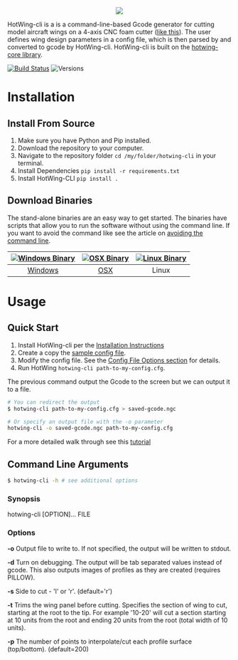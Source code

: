 <p align="center">
  <img src="https://raw.githubusercontent.com/jasonhamilton/hotwing-cli/master/img/hotwing_logo.png"/>
</p>

HotWing-cli is a is a command-line-based Gcode generator for cutting model aircraft wings on a 4-axis CNC foam cutter ([like this](http://www.foamlinx.com/foamlinx-small-hot-wire-cnc-foam-cutters.html)). The user defines wing design parameters in a config file, which is then parsed by and converted to gcode by HotWing-cli. HotWing-cli is built on the [hotwing-core library](https://github.com/jasonhamilton/hotwing-core).

[![Build Status](https://travis-ci.org/jasonhamilton/hotwing-cli.svg?branch=master)](https://travis-ci.org/jasonhamilton/hotwing-cli)
![Versions](https://img.shields.io/badge/Python-2.7%2C%203.6-blue.svg)

# Installation

## Install From Source

1) Make sure you have Python and Pip installed.
2) Download the repository to your computer.
3) Navigate to the repository folder ```cd /my/folder/hotwing-cli``` in your terminal.
4) Install Dependencies ```pip install -r requirements.txt```
5) Install HotWing-CLI ```pip install .```

## Download Binaries

The stand-alone binaries are an easy way to get started.  The binaries have scripts that allow you to run the software without using the command line.  If you want to avoid the command like see the article on [avoiding the command line](https://github.com/jasonhamilton/hotwing-cli/blob/master/docs/avoiding-the-command-line.md).

<center>

| [![Windows Binary](https://png.icons8.com/windows8/color/96)](https://github.com/jasonhamilton/hotwing-cli/raw/master/bin/hotwing-cli-win.zip) |  [![OSX Binary](https://png.icons8.com/apple-logo/color/96)](https://github.com/jasonhamilton/hotwing-cli/raw/master/bin/hotwing-cli-osx.zip) |  [![Linux Binary](https://png.icons8.com/linux/color/96)]() |
| :---:  	|     :---:      |         :---: |
| [Windows](https://github.com/jasonhamilton/hotwing-cli/raw/master/bin/hotwing-cli-win.zip) |  [OSX](https://github.com/jasonhamilton/hotwing-cli/raw/master/bin/hotwing-cli-osx.zip)    | Linux   |

</center>

# Usage

## Quick Start

1) Install HotWing-cli per the [Installation Instructions](https://github.com/jasonhamilton/hotwing-cli/blob/master/README.md#installation)
2) Create a copy the [sample config file](https://github.com/jasonhamilton/hotwing-cli/blob/master/sample-config.cfg).
3) Modify the config file.  See the [Config File Options section](https://github.com/jasonhamilton/hotwing-cli/blob/master/docs/config-options.md) for details.
4) Run HotWing  ```hotwing-cli path-to-my-config.cfg```.  

The previous command output the Gcode to the screen but we can output it to a file.  
```sh
# You can redirect the output
$ hotwing-cli path-to-my-config.cfg > saved-gcode.ngc

# Or specify an output file with the -o parameter
hotwing-cli -o saved-gcode.ngc path-to-my-config.cfg
```
For a more detailed walk through see this [tutorial](https://github.com/jasonhamilton/hotwing-cli/blob/master/docs/tutorial.md)

## Command Line Arguments

```sh
$ hotwing-cli -h # see additional options
```

### Synopsis

hotwing-cli [OPTION]... FILE


### Options
  **-o** Output file to write to.  If not specified, the output will be written to stdout.

  **-d** Turn on debugging.  The output will be tab separated values instead of gcode.  This also outputs images of profiles as they are created (requires PILLOW).

  **-s** Side to cut - 'l' or 'r'. (default='r')

  **-t** Trims the wing panel before cutting.  Specifies the section of wing to cut, starting at the root to the tip. For example '10-20' will cut a section starting at 10 units from the root and ending 20 units from the root (total width of 10 units).

  **-p** The number of points to interpolate/cut each profile surface (top/bottom).  (default=200)

